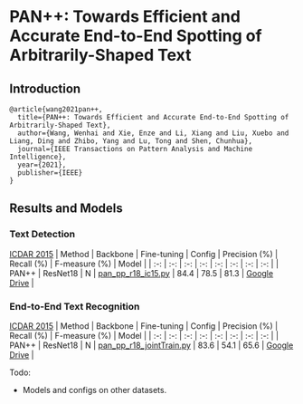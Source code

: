 # PAN++: Towards Efficient and Accurate End-to-End Spotting of Arbitrarily-Shaped Text
## Introduction
```
@article{wang2021pan++,
  title={PAN++: Towards Efficient and Accurate End-to-End Spotting of Arbitrarily-Shaped Text},
  author={Wang, Wenhai and Xie, Enze and Li, Xiang and Liu, Xuebo and Liang, Ding and Zhibo, Yang and Lu, Tong and Shen, Chunhua},
  journal={IEEE Transactions on Pattern Analysis and Machine Intelligence},
  year={2021},
  publisher={IEEE}
}
```

## Results and Models

### Text Detection
[ICDAR 2015](https://rrc.cvc.uab.es/?ch=4)
| Method | Backbone | Fine-tuning | Config | Precision (%) | Recall (%) | F-measure (%) | Model |
| :-: | :-: | :-: | :-: | :-: | :-: | :-: | :-: |
| PAN++ | ResNet18 | N  | [pan_pp_r18_ic15.py](https://github.com/whai362/pan_pp.pytorch/blob/master/config/pan_pp/pan_pp_r18_ic15.py) | 84.4 | 78.5 | 81.3 | [Google Drive](https://drive.google.com/file/d/1TecFipJKLRiOTq0bochFneo9dLJ9Lfj4/view?usp=sharing) |

### End-to-End Text Recognition
[ICDAR 2015](https://rrc.cvc.uab.es/?ch=4)
| Method | Backbone | Fine-tuning | Config | Precision (%) | Recall (%) | F-measure (%) | Model |
| :-: | :-: | :-: | :-: | :-: | :-: | :-: | :-: |
| PAN++ | ResNet18 | N | [pan_pp_r18_jointTrain.py](https://github.com/whai362/pan_pp.pytorch/blob/master/config/pan_pp/pan_pp_r18_jointTrain.py) | 83.6 | 54.1 | 65.6 | [Google Drive](https://drive.google.com/file/d/1Hi3gD6m2Y7EHS46gG3umoXv9EtI3_VX8/view?usp=sharing) |

Todo:
- Models and configs on other datasets.
